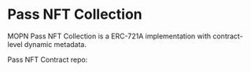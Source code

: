 # Pass NFT Collection

MOPN Pass NFT Collection is a ERC-721A implementation with contract-level dynamic metadata.

Pass NFT Contract repo:&#x20;
